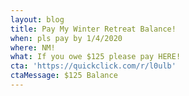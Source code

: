 ```yaml
---
layout: blog
title: Pay My Winter Retreat Balance!
when: pls pay by 1/4/2020
where: NM!
what: If you owe $125 please pay HERE!
cta: 'https://quickclick.com/r/l0ulb'
ctaMessage: $125 Balance
---
```


